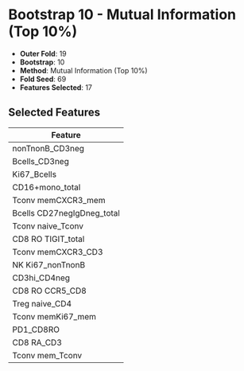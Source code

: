 # Bootstrap 10 - Mutual Information (Top 10%)

- **Outer Fold**: 19
- **Bootstrap**: 10
- **Method**: Mutual Information (Top 10%)
- **Fold Seed**: 69
- **Features Selected**: 17

## Selected Features

| Feature |
|---------|
| nonTnonB_CD3neg |
| Bcells_CD3neg |
| Ki67_Bcells |
| CD16+mono_total |
| Tconv memCXCR3_mem |
| Bcells CD27negIgDneg_total |
| Tconv naive_Tconv |
| CD8 RO TIGIT_total |
| Tconv memCXCR3_CD3 |
| NK Ki67_nonTnonB |
| CD3hi_CD4neg |
| CD8 RO CCR5_CD8 |
| Treg naive_CD4 |
| Tconv memKi67_mem |
| PD1_CD8RO |
| CD8 RA_CD3 |
| Tconv mem_Tconv |
